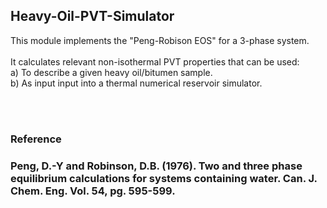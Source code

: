 <h2>Heavy-Oil-PVT-Simulator</h2>
This module implements the "Peng-Robison EOS" for a 3-phase system. <br> <br>
It calculates relevant non-isothermal PVT properties that can be used:  <br>
a) To describe a given heavy oil/bitumen sample.  <br>
b) As input input into a thermal numerical reservoir simulator. <br>

 <br> <br>
<h3>Reference<h3>
Peng, D.-Y and Robinson, D.B. (1976). Two and three phase equilibrium calculations for systems containing water. Can. J. Chem. Eng. Vol. 54, pg. 595-599. <br>
